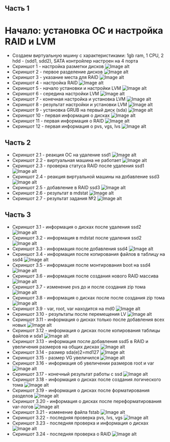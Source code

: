 ## Часть 1
# Начало: установка ОС и настройка RAID и LVM
- Создаем виртуальную мшину с характеристиками: 1gb ram, 1 CPU, 2 hdd - (sdd1, sdd2), SATA контройлер настроен на 4 порта
- Скриншот 1 - настройка разметки дисков
![Image alt](https://github.com/julia-os/lab/blob/master/lab%202/screen/1.png)
- Скриншот 2 - первое разделение дисков
![Image alt](https://github.com/julia-os/lab/blob/master/lab%202/screen/2.png)
- Скриншот 3 - указание места для RAID
![Image alt](https://github.com/julia-os/lab/blob/master/lab%202/screen/3.png)
- Скриншот 4 - настройка RAID
![Image alt](https://github.com/julia-os/lab/blob/master/lab%202/screen/4.png)
- Скриншот 5 - начало установки и настройки LVM
![Image alt](https://github.com/julia-os/lab/blob/master/lab%202/screen/4.png)
- Скриншот 6 - середина настройки LVM
![Image alt](https://github.com/julia-os/lab/blob/master/lab%202/screen/6.png)
- Скриншот 7 - конечная настройка и установка LVM
![Image alt](https://github.com/julia-os/lab/blob/master/lab%202/screen/7.png)
- Скриншот 8 - результат настройки и установки LVM
![Image alt](https://github.com/julia-os/lab/blob/master/lab%202/screen/8.png)
- Скриншот 9 - установка GRUB на первый диск (sda)
![Image alt](https://github.com/julia-os/lab/blob/master/lab%202/screen/9.png)
- Скриншот 10 - первая информация о дисках
![Image alt](https://github.com/julia-os/lab/blob/master/lab%202/screen/10.png)
- Скриншот 11 - первая информация о RAID
![Image alt](https://github.com/julia-os/lab/blob/master/lab%202/screen/11.png)
- Скриншот 12 - первая информация о pvs, vgs, lvs
![Image alt](https://github.com/julia-os/lab/blob/master/lab%202/screen/12.png)

## Часть 2
- Скриншот 2.1 - реакция ОС на удаление ssd1
![Image alt](https://github.com/julia-os/lab/blob/master/lab%202/screen/2.1.jpg)
- Скриншот 2.2 - виртуальная машина не работает
![Image alt](https://github.com/julia-os/lab/blob/master/lab%202/screen/2.2.jpg)
- Скриншот 2.3 - проверка статуса RAID после удаления ssd1
![Image alt](https://github.com/julia-os/lab/blob/master/lab%202/screen/2.3.jpg)
- Скриншот 2.4 - реакция виртуальной машины на добавление ssd3
![Image alt](https://github.com/julia-os/lab/blob/master/lab%202/screen/2.4.jpg)
- Скриншот 2.5 - добавление в RAID ssd3
![Image alt](https://github.com/julia-os/lab/blob/master/lab%202/screen/2.5.jpg)
- Скриншот 2.6 - результат в mdstat
![Image alt](https://github.com/julia-os/lab/blob/master/lab%202/screen/2.6.jpg)
- Скриншот 2.7 - результат задания №2
![Image alt](https://github.com/julia-os/lab/blob/master/lab%202/screen/2.7.jpg)

## Часть 3
- Скриншот 3.1 - информация о дисках после удаления ssd2
![Image alt](https://github.com/julia-os/lab/blob/master/lab%202/screen/3.1.png)
- Скриншот 3.2 - информация в mdstat после удаления ssd2
![Image alt](https://github.com/julia-os/lab/blob/master/lab%202/screen/3.2.png)
- Скриншот 3.3 - информация после добавления ssd4
![Image alt](https://github.com/julia-os/lab/blob/master/lab%202/screen/3.3.png)
- Скриншот 3.4 - информация после копирования файлов в таблицу на ssd4
![Image alt](https://github.com/julia-os/lab/blob/master/lab%202/screen/3.4.png)
- Скриншот 3.5 - информация после монтирования boot на ssd4
![Image alt](https://github.com/julia-os/lab/blob/master/lab%202/screen/3.5.png)
- Скриншот 3.6 - информация после создания нового RAID массива
![Image alt](https://github.com/julia-os/lab/blob/master/lab%202/screen/3.6.png)
- Скриншот 3.7 - изменение pvs до и после создания zip тома
![Image alt](https://github.com/julia-os/lab/blob/master/lab%202/screen/3.7.png)
- Скриншот 3.8 - информация о дисках после после создания zip тома
![Image alt](https://github.com/julia-os/lab/blob/master/lab%202/screen/3.8.png)
- Скриншот 3.9 - var, root, var находится на md0
![Image alt](https://github.com/julia-os/lab/blob/master/lab%202/screen/3.9.jpg)
- Скриншот 3.10 - результаты после перемещения LV
![Image alt](https://github.com/julia-os/lab/blob/master/lab%202/screen/3.10.png)
- Скриншот 3.11 - информация о дисках только после добавления всех новых
![Image alt](https://github.com/julia-os/lab/blob/master/lab%202/screen/3.11.png)
- Скриншот 3.12 - информация о дисках после копирования таблицы файлов и sda1
![Image alt](https://github.com/julia-os/lab/blob/master/lab%202/screen/3.12.png)
- Скриншот 3.13 - информация после добавления ssd5 в RAID и увеличения размеров на общих дисках
![Image alt](https://github.com/julia-os/lab/blob/master/lab%202/screen/3.13.png)
- Скриншот 3.14 - размер sda(e)2=md127
![Image alt](https://github.com/julia-os/lab/blob/master/lab%202/screen/3.14.png)
- Скриншот 3.15 - размер VG увеличился
![Image alt](https://github.com/julia-os/lab/blob/master/lab%202/screen/3.15.png)
- Скриншот 3.16 - информация об увеличении размеров root и var
![Image alt](https://github.com/julia-os/lab/blob/master/lab%202/screen/3.16.png)
- Скриншот 3.17 - конечный результат работы с ssd
![Image alt](https://github.com/julia-os/lab/blob/master/lab%202/screen/3.17.png)
- Скриншот 3.18 - информация о дисках после создания логического тома
![Image alt](https://github.com/julia-os/lab/blob/master/lab%202/screen/3.17.png)
- Скриншот 3.19 - информация о дисках после форматирования разделов
![Image alt](https://github.com/julia-os/lab/blob/master/lab%202/screen/3.19.png)
- Скриншот 3.20 - информация о дисках после переформатирования var-логов
![Image alt](https://github.com/julia-os/lab/blob/master/lab%202/screen/3.20.png)
- Скриншот 3.21 - изменение файла fstab
![Image alt](https://github.com/julia-os/lab/blob/master/lab%202/screen/3.21.png)
- Скриншот 3.22 - последняя проверка pvs, lvs, vgs
![Image alt](https://github.com/julia-os/lab/blob/master/lab%202/screen/3.22.png)
- Скриншот 3.23 - последняя проверка и информация о дисках
![Image alt](https://github.com/julia-os/lab/blob/master/lab%202/screen/3.23.png)
- Скриншот 3.24 - последняя проверка о RAID
![Image alt](https://github.com/julia-os/lab/blob/master/lab%202/screen/3.24.jpg)
